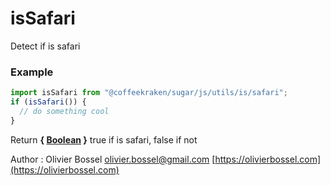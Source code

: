 # isSafari

Detect if is safari

### Example

```js
import isSafari from "@coffeekraken/sugar/js/utils/is/safari";
if (isSafari()) {
  // do something cool
}
```

Return **{ [Boolean](https://developer.mozilla.org/fr/docs/Web/JavaScript/Reference/Objets_globaux/Boolean) }** true if is safari, false if not

Author : Olivier Bossel [olivier.bossel@gmail.com](mailto:olivier.bossel@gmail.com) [https://olivierbossel.com](https://olivierbossel.com)
